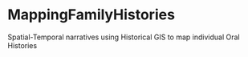 # MappingFamilyHistories
Spatial-Temporal narratives using Historical GIS to map individual Oral Histories
